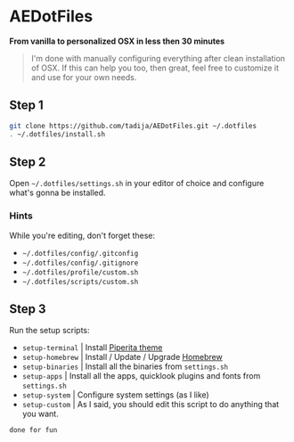 # AEDotFiles
**From vanilla to personalized OSX in less then 30 minutes**

> I'm done with manually configuring everything after clean installation of OSX. If this can help you too, then great, feel free to customize it and use for your own needs.

## Step 1
``` bash
git clone https://github.com/tadija/AEDotFiles.git ~/.dotfiles
. ~/.dotfiles/install.sh
```

## Step 2
Open `~/.dotfiles/settings.sh` in your editor of choice and configure what's gonna be installed.

### Hints
While you're editing, don't forget these:
- `~/.dotfiles/config/.gitconfig` 
- `~/.dotfiles/config/.gitignore` 
- `~/.dotfiles/profile/custom.sh` 
- `~/.dotfiles/scripts/custom.sh`

## Step 3
Run the setup scripts:
- `setup-terminal` | Install [Piperita theme](https://github.com/jacobtomlinson/terminal-piperita)
- `setup-homebrew` | Install / Update / Upgrade [Homebrew](http://brew.sh)
- `setup-binaries` | Install all the binaries from `settings.sh`
- `setup-apps` | Install all the apps, quicklook plugins and fonts from `settings.sh`
- `setup-system` | Configure system settings (as I like)
- `setup-custom` | As I said, you should edit this script to do anything that you want.

`done for fun`
